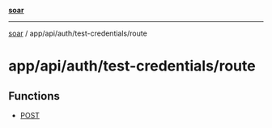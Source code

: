 [**soar**](../../../../../README.md)

***

[soar](../../../../../modules.md) / app/api/auth/test-credentials/route

# app/api/auth/test-credentials/route

## Functions

- [POST](functions/POST.md)
